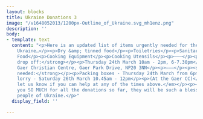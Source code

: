```yaml
---
layout: blocks
title: Ukraine Donations 3
image: "/v1648052013/1200px-Outline_of_Ukraine.svg_mh1enz.png"
description: ''
body:
- template: text
  content: "<p>Here is an updated list of items urgently needed for the people of
    Ukraine…</p><p>Dry &amp; tinned food</p><p>Toiletries</p><p>Sanitary Products</p><p>Nappies</p><p>Torches</p><p>Batteries</p><p>Shoes</p><p>Baby
    Food</p><p>Cooking Equipment</p><p>Cooking Utensils</p><p>———</p><p><strong>Donation
    drop off:</strong></p><p>Thursday 24th March 10am - 2pm, 6-7.30pm</p><p>At the
    Gaer Christian Centre, Gaer Park Drive, NP20 3NN</p><p>———</p><p><strong>Volunteers
    needed:</strong></p><p>Packing boxes - Thursday 24th March from 6pm onwards</p><p>Loading
    lorry - Saturday 26th March 10.45am - 12pm</p><p>(At the Gaer CC)</p><p><em>Please
    let us know if you can help at any of the times above.</em></p><p>———</p><p>Thank
    you SO MUCH for all the donations so far, they will be such a blessing to the
    people of Ukraine.</p>"
  display_field: ''

---
```

